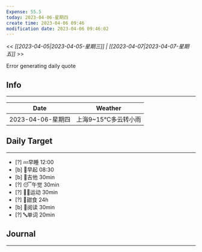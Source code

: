 ```yaml
---
Expense: 55.5
today: 2023-04-06-星期四
create time: 2023-04-06 09:46
modification date: 2023-04-06 09:46:02
---
```


<< *[[2023-04-05|2023-04-05-星期三]] | [[2023-04-07|2023-04-07-星期五]]* >>


Error generating daily quote


## Info
***
| Date        | Weather      | 
| ----------- | ------------ |
| 2023-04-06-星期四 |  上海9~15℃多云转小雨 |


## Daily Target 
***
- [?] 💤早睡   12:00
- [b] 🌅早起    08:30
- [b] 🎵吉他    30min
- [?] 😴午觉    30min
- [?] 🏃‍♀️运动    30min  
- [?] 🚫甜食    24h
- [b] 📖阅读    30min
- [?] 🔤单词    20min    


##  Journal
***




